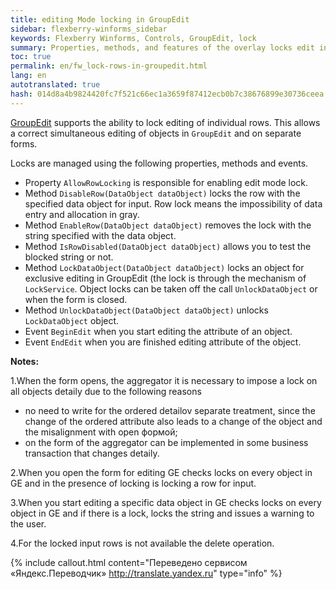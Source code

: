 ```yaml
--- 
title: editing Mode locking in GroupEdit 
sidebar: flexberry-winforms_sidebar 
keywords: Flexberry Winforms, Controls, GroupEdit, lock 
summary: Properties, methods, and features of the overlay locks edit individual lines in GroupEdit 
toc: true 
permalink: en/fw_lock-rows-in-groupedit.html 
lang: en 
autotranslated: true 
hash: 014d8a4b9824420fc7f521c66ec1a3659f87412ecb0b7c38676899e30736ceea 
--- 
```


[GroupEdit](fw_group-edit.html) supports the ability to lock editing of individual rows. This allows a correct simultaneous editing of objects in `GroupEdit` and on separate forms. 

Locks are managed using the following properties, methods and events. 

* Property `AllowRowLocking` is responsible for enabling edit mode lock. 
* Method `DisableRow(DataObject dataObject)` locks the row with the specified data object for input. Row lock means the impossibility of data entry and allocation in gray. 
* Method `EnableRow(DataObject dataObject)` removes the lock with the string specified with the data object. 
* Method `IsRowDisabled(DataObject dataObject)` allows you to test the blocked string or not. 
* Method `LockDataObject(DataObject dataObject)` locks an object for exclusive editing in GroupEdit (the lock is through the mechanism of `LockService`. Object locks can be taken off the call `UnlockDataObject` or when the form is closed. 
* Method `UnlockDataObject(DataObject dataObject)` unlocks `LockDataObject` object. 
* Event `BeginEdit` when you start editing the attribute of an object. 
* Event `EndEdit` when you are finished editing attribute of the object. 

__Notes:__ 

1.When the form opens, the aggregator it is necessary to impose a lock on all objects detaily due to the following reasons 

* no need to write for the ordered detailov separate treatment, since the change of the ordered attribute also leads to a change of the object and the misalignment with open формой; 
* on the form of the aggregator can be implemented in some business transaction that changes detaily. 

2.When you open the form for editing GE checks locks on every object in GE and in the presence of locking is locking a row for input. 

3.When you start editing a specific data object in GE checks locks on every object in GE and if there is a lock, locks the string and issues a warning to the user. 

4.For the locked input rows is not available the delete operation. 



{% include callout.html content="Переведено сервисом «Яндекс.Переводчик» <http://translate.yandex.ru>" type="info" %}